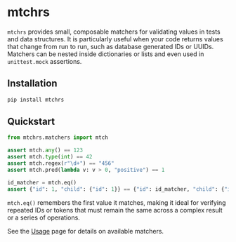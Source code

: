 # mtchrs

`mtchrs` provides small, composable matchers for validating values in tests and data structures. It is particularly useful when your code returns values that change from run to run, such as database generated IDs or UUIDs. Matchers can be nested inside dictionaries or lists and even used in `unittest.mock` assertions.

## Installation

```bash
pip install mtchrs
```

## Quickstart

```python
from mtchrs.matchers import mtch

assert mtch.any() == 123
assert mtch.type(int) == 42
assert mtch.regex(r"\d+") == "456"
assert mtch.pred(lambda v: v > 0, "positive") == 1

id_matcher = mtch.eq()
assert {"id": 1, "child": {"id": 1}} == {"id": id_matcher, "child": {"id": id_matcher}}
```

`mtch.eq()` remembers the first value it matches, making it ideal for verifying
repeated IDs or tokens that must remain the same across a complex result or a
series of operations.

See the [Usage](usage.md) page for details on available matchers.
